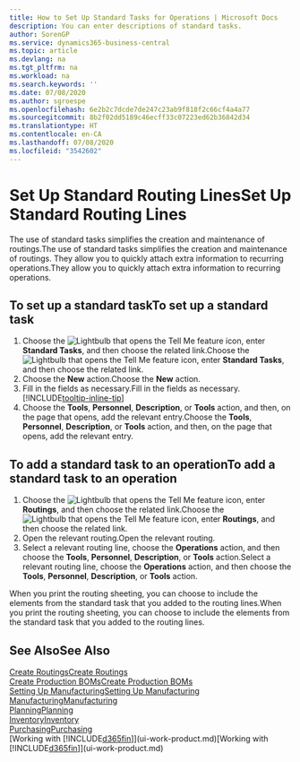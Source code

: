```yaml
---
title: How to Set Up Standard Tasks for Operations | Microsoft Docs
description: You can enter descriptions of standard tasks.
author: SorenGP
ms.service: dynamics365-business-central
ms.topic: article
ms.devlang: na
ms.tgt_pltfrm: na
ms.workload: na
ms.search.keywords: ''
ms.date: 07/08/2020
ms.author: sgroespe
ms.openlocfilehash: 6e2b2c7dcde7de247c23ab9f818f2c66cf4a4a77
ms.sourcegitcommit: 8b2f02dd5189c46ecff33c07223ed62b36842d34
ms.translationtype: HT
ms.contentlocale: en-CA
ms.lasthandoff: 07/08/2020
ms.locfileid: "3542602"
---
```

# <a name="set-up-standard-routing-lines"></a><span data-ttu-id="ccb63-103">Set Up Standard Routing Lines</span><span class="sxs-lookup"><span data-stu-id="ccb63-103">Set Up Standard Routing Lines</span></span>

<span data-ttu-id="ccb63-104">The use of standard tasks simplifies the creation and maintenance of routings.</span><span class="sxs-lookup"><span data-stu-id="ccb63-104">The use of standard tasks simplifies the creation and maintenance of routings.</span></span> <span data-ttu-id="ccb63-105">They allow you to quickly attach extra information to recurring operations.</span><span class="sxs-lookup"><span data-stu-id="ccb63-105">They allow you to quickly attach extra information to recurring operations.</span></span>

## <a name="to-set-up-a-standard-task"></a><span data-ttu-id="ccb63-106">To set up a standard task</span><span class="sxs-lookup"><span data-stu-id="ccb63-106">To set up a standard task</span></span>

1. <span data-ttu-id="ccb63-107">Choose the ![Lightbulb that opens the Tell Me feature](media/ui-search/search_small.png "Tell me what you want to do") icon, enter **Standard Tasks**, and then choose the related link.</span><span class="sxs-lookup"><span data-stu-id="ccb63-107">Choose the ![Lightbulb that opens the Tell Me feature](media/ui-search/search_small.png "Tell me what you want to do") icon, enter **Standard Tasks**, and then choose the related link.</span></span>
2. <span data-ttu-id="ccb63-108">Choose the **New** action.</span><span class="sxs-lookup"><span data-stu-id="ccb63-108">Choose the **New** action.</span></span>
3. <span data-ttu-id="ccb63-109">Fill in the fields as necessary.</span><span class="sxs-lookup"><span data-stu-id="ccb63-109">Fill in the fields as necessary.</span></span> [!INCLUDE[tooltip-inline-tip](includes/tooltip-inline-tip_md.md)]
4. <span data-ttu-id="ccb63-110">Choose the **Tools**, **Personnel**, **Description**, or **Tools** action, and then, on the page that opens, add the relevant entry.</span><span class="sxs-lookup"><span data-stu-id="ccb63-110">Choose the **Tools**, **Personnel**, **Description**, or **Tools** action, and then, on the page that opens, add the relevant entry.</span></span>

## <a name="to-add-a-standard-task-to-an-operation"></a><span data-ttu-id="ccb63-111">To add a standard task to an operation</span><span class="sxs-lookup"><span data-stu-id="ccb63-111">To add a standard task to an operation</span></span>

1. <span data-ttu-id="ccb63-112">Choose the ![Lightbulb that opens the Tell Me feature](media/ui-search/search_small.png "Tell me what you want to do") icon, enter **Routings**, and then choose the related link.</span><span class="sxs-lookup"><span data-stu-id="ccb63-112">Choose the ![Lightbulb that opens the Tell Me feature](media/ui-search/search_small.png "Tell me what you want to do") icon, enter **Routings**, and then choose the related link.</span></span>
2. <span data-ttu-id="ccb63-113">Open the relevant routing.</span><span class="sxs-lookup"><span data-stu-id="ccb63-113">Open the relevant routing.</span></span>
3. <span data-ttu-id="ccb63-114">Select a relevant routing line, choose the **Operations** action, and then choose the **Tools**, **Personnel**, **Description**, or **Tools** action.</span><span class="sxs-lookup"><span data-stu-id="ccb63-114">Select a relevant routing line, choose the **Operations** action, and then choose the **Tools**, **Personnel**, **Description**, or **Tools** action.</span></span>

<span data-ttu-id="ccb63-115">When you print the routing sheeting, you can choose to include the elements from the standard task that you added to the routing lines.</span><span class="sxs-lookup"><span data-stu-id="ccb63-115">When you print the routing sheeting, you can choose to include the elements from the standard task that you added to the routing lines.</span></span>

## <a name="see-also"></a><span data-ttu-id="ccb63-116">See Also</span><span class="sxs-lookup"><span data-stu-id="ccb63-116">See Also</span></span>

[<span data-ttu-id="ccb63-117">Create Routings</span><span class="sxs-lookup"><span data-stu-id="ccb63-117">Create Routings</span></span>](production-how-to-create-routings.md)  
[<span data-ttu-id="ccb63-118">Create Production BOMs</span><span class="sxs-lookup"><span data-stu-id="ccb63-118">Create Production BOMs</span></span>](production-how-to-create-production-boms.md)  
[<span data-ttu-id="ccb63-119">Setting Up Manufacturing</span><span class="sxs-lookup"><span data-stu-id="ccb63-119">Setting Up Manufacturing</span></span>](production-configure-production-processes.md)  
[<span data-ttu-id="ccb63-120">Manufacturing</span><span class="sxs-lookup"><span data-stu-id="ccb63-120">Manufacturing</span></span>](production-manage-manufacturing.md)  
[<span data-ttu-id="ccb63-121">Planning</span><span class="sxs-lookup"><span data-stu-id="ccb63-121">Planning</span></span>](production-planning.md)  
[<span data-ttu-id="ccb63-122">Inventory</span><span class="sxs-lookup"><span data-stu-id="ccb63-122">Inventory</span></span>](inventory-manage-inventory.md)  
[<span data-ttu-id="ccb63-123">Purchasing</span><span class="sxs-lookup"><span data-stu-id="ccb63-123">Purchasing</span></span>](purchasing-manage-purchasing.md)  
<span data-ttu-id="ccb63-124">[Working with [!INCLUDE[d365fin](includes/d365fin_md.md)]](ui-work-product.md)</span><span class="sxs-lookup"><span data-stu-id="ccb63-124">[Working with [!INCLUDE[d365fin](includes/d365fin_md.md)]](ui-work-product.md)</span></span>  
